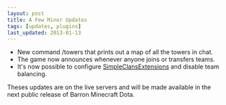 ```yaml
---
layout: post
title: A Few Minor Updates
tags: [updates, plugins]
last_updated: 2013-01-13
---
```


* New command /towers that prints out a map of all the towers in chat.
* The game now announces whenever anyone joins or transfers teams.
* It's now possible to configure [SimpleClansExtensions](https://github.com/barroncraft/SimpleClansExtensions) and disable team balancing.

Theses updates are on the live servers and will be made available in the next public release of Barron Minecraft Dota.
